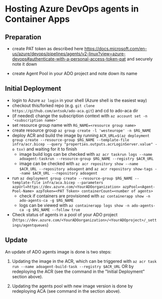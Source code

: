 # Hosting Azure DevOps agents in Container Apps

## Preparation

- create PAT token as described here https://docs.microsoft.com/en-us/azure/devops/pipelines/agents/v2-linux?view=azure-devops#authenticate-with-a-personal-access-token-pat and securely note it down

- create Agent Pool in your ADO project and note down its name

## Initial Deployment

- login to Azure `az login` in your shell (Azure shell is the easiest way)
- checkout this/forked repo (e.g. `git clone https://github.com/antsok/ado-aca.git`) and cd to ado-aca dir
- (if needed) change the subscription context with `az account set -n '<subscription name>'`
- set resource group name with `RG_NAME=<resource group name>`
- create resource group `az group create -l 'westeurope' -n $RG_NAME`
- deploy ACR and build the image by running `ACR_URL=$(az deployment group create --resource-group $RG_NAME --template-file infra/acr.bicep --query "properties.outputs.acrLoginServer.value" -o tsv)` and waiting for it to finish
  - image build logs can be checked with `az acr taskrun logs --name adoagent-taskrun --resource-group $RG_NAME --registry $ACR_URL`
  - image can be checked with `az acr repository show --name $ACR_URL --repository adoagent` and `az acr repository show-tags --name $ACR_URL --repository adoagent`
- run `az deployment group create --resource-group $RG_NAME --template-file infra/aca.bicep --parameters azpUrl=https://dev.azure.com/<YourADOorganization> azpPool=<Agent-Pool-Name> azpToken=<PAT Token> containerCount=<number of agents>`
  - check if containers are provisioned with `az containerapp show -n ado-agents-ca -g $RG_NAME`
  - logs can be viewed with `az containerapp logs show -n ado-agents-ca -g $RG_NAME --follow true`
- Check status of agents in a pool of your ADO project (`https://dev.azure.com/<YourADOorganization>/<YourADOproject>/_settings/agentqueues`)

## Update

An update of ADO agents image is done is two steps:

1. Updating the image in the ACR, which can be triggered with `az acr task run --name adoagent-build-task --registry $ACR_URL` OR by redeploying the ACR (see the command in the "Initial Deployment" section above).

2. Updating the agents pool with new image version is done by redeploying ACA (see command in the section above).
